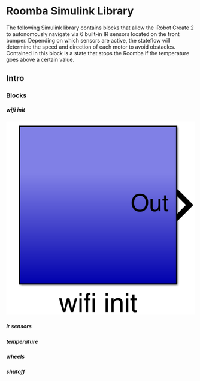 # Roomba Simulink Library
The following Simulink library contains blocks that allow the iRobot Create 2 to autonomously navigate via 6 built-in IR sensors located on the front bumper. Depending on which sensors are active, the stateflow will determine the speed and direction of each motor to avoid obstacles. Contained in this block is a state that stops the Roomba if the temperature goes above a certain value.
## Intro

### Blocks
##### **wifi init**

![wifi init](https://github.com/asoussan/markdown_images/blob/master/wifi%20init.png)

##### **ir sensors**


##### **temperature**


##### **wheels**


##### **shutoff**
